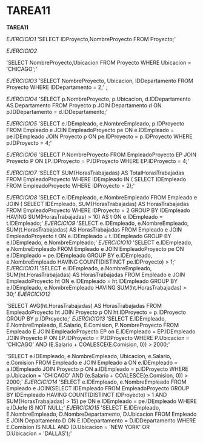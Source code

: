 # TAREA11
**TAREA11**

	
*EJERCICIO1*
'SELECT IDProyecto,NombreProyecto
       FROM Proyecto;'
	
*EJERCICIO2*

'SELECT NombreProyecto,Ubicacion
FROM Proyecto
WHERE Ubicacion = 'CHICAGO';'

	
*EJERCICIO3*
'SELECT NombreProyecto, Ubicacion, IDDepartamento
FROM Proyecto
WHERE IDDepartamento = 2;'
;
	
*EJERCICIO4*
'SELECT p.NombreProyecto, p.Ubicacion, d.IDDepartamento AS Departamento
FROM Proyecto p
JOIN Departamento d ON p.IDDepartamento = d.IDDepartamento;'

	
*EJERCICIO5*
'SELECT e.IDEmpleado, e.NombreEmpleado, p.IDProyecto
FROM Empleado e
JOIN EmpleadoProyecto pe ON e.IDEmpleado = pe.IDEmpleado
JOIN Proyecto p ON pe.IDProyecto = p.IDProyecto
WHERE p.IDProyecto = 4;'

*EJERCICIO6*
'SELECT P.NombreProyecto
FROM EmpleadoProyecto EP
JOIN Proyecto P ON EP.IDProyecto = P.IDProyecto
WHERE EP.IDProyecto = 4;'

*EJERCICIO7*
'SELECT SUM(HorasTrabajadas) AS TotalHorasTrabajadas
FROM EmpleadoProyecto
WHERE IDEmpleado IN (
SELECT IDEmpleado
FROM EmpleadoProyecto
WHERE IDProyecto = 2);'

*EJERCICIO8*
'SELECT e.IDEmpleado, e.NombreEmpleado
FROM Empleado e
JOIN (
SELECT IDEmpleado, SUM(HorasTrabajadas) AS HorasTrabajadas
FROM EmpleadoProyecto
WHERE IDProyecto = 2
GROUP BY IDEmpleado
HAVING SUM(HorasTrabajadas) > 10) AS t ON e.IDEmpleado = t.IDEmpleado;'
*EJERCICIO9*
'SELECT e.IDEmpleado, e.NombreEmpleado, SUM(t.HorasTrabajadas) AS HorasTrabajadas
FROM Empleado e
JOIN EmpleadoProyecto t ON e.IDEmpleado = t.IDEmpleado
GROUP BY e.IDEmpleado, e.NombreEmpleado;'
*EJERCICIO10*
'SELECT e.IDEmpleado, e.NombreEmpleado
FROM Empleado e
JOIN EmpleadoProyecto pe ON e.IDEmpleado = pe.IDEmpleado
GROUP BY e.IDEmpleado, e.NombreEmpleado
HAVING COUNT(DISTINCT pe.IDProyecto) > 1;'
*EJERCICIO11*
'SELECT e.IDEmpleado, e.NombreEmpleado, SUM(ht.HorasTrabajadas) AS HorasTrabajadas
FROM Empleado e
JOIN EmpleadoProyecto ht ON e.IDEmpleado = ht.IDEmpleado
GROUP BY e.IDEmpleado, e.NombreEmpleado
HAVING SUM(ht.HorasTrabajadas) > 30;'
*EJERCICIO12*

'SELECT AVG(ht.HorasTrabajadas) AS HorasTrabajadas
FROM EmpleadoProyecto ht
JOIN Proyecto p ON ht.IDProyecto = p.IDProyecto
GROUP BY p.IDProyecto;'
*EJERCICIO13*
'SELECT E.IDEmpleado, E.NombreEmpleado, E.Salario, E.Comision, P.NombreProyecto
FROM Empleado E
JOIN EmpleadoProyecto EP on E.IDEmpleado = EP.IDEmpleado
JOIN Proyecto P ON EP.IDProyecto = P.IDProyecto
WHERE P.Ubicacion = 'CHICAGO' AND (E.Salario + COALESCE(E.Comision, 0)) > 2000;'

'SELECT e.IDEmpleado, e.NombreEmpleado, Ubicacion, e.Salario, e.Comision
FROM Empleado e
JOIN Empleado a ON e.IDEmpleado = a.IDEmpleado
JOIN Proyecto p ON a.IDEmpleado = p.IDProyecto
WHERE p.Ubicacion = 'CHICAGO' AND (e.Salario + COALESCE(e.Comision, 0)) > 2000;'
*EJERCICIO14*
'SELECT e.IDEmpleado, e.NombreEmpleado
FROM Empleado e
JOIN(SELECT IDEmpleado
FROM EmpleadoProyecto
GROUP BY IDEmpleado
HAVING COUNT(DISTINCT IDProyecto) > 1
AND SUM(HorasTrabajadas) > 15)
pe ON e.IDEmpleado = pe.IDEmpleado
WHERE e.IDJefe IS NOT NULL;'
*EJERCICIO15*
'SELECT E.IDEmpleado, E.NombreEmpleado, D.NombreDepartamento, D.Ubicacion
FROM Empleado E
JOIN Departamento D ON E.IDDepartamento = D.IDDepartamento
WHERE  E.Comision IS NULL AND (D.Ubicacion = 'NEW YORK' OR D.Ubicacion = 'DALLAS');'
